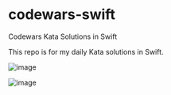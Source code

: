 # codewars-swift
Codewars Kata Solutions in Swift

This repo is for my daily Kata solutions in Swift.




![image](https://user-images.githubusercontent.com/31816424/141327537-38413f30-4851-422e-801c-436030008cf5.png)

![image](https://user-images.githubusercontent.com/31816424/141327458-6ad0c46e-cf1e-4f0a-af9c-b831427c5bd2.png)
